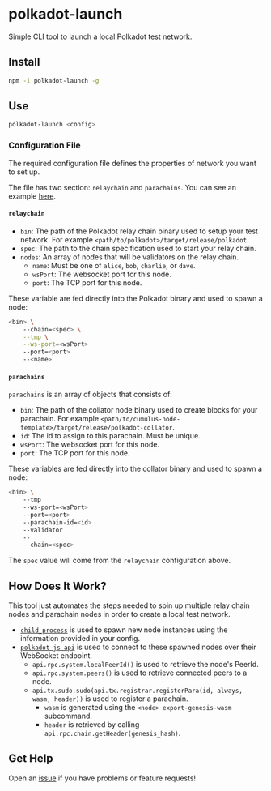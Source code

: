 # polkadot-launch
 Simple CLI tool to launch a local Polkadot test network.

## Install

```bash
npm -i polkadot-launch -g
```

## Use

```bash
polkadot-launch <config>
```

### Configuration File

The required configuration file defines the properties of network you want to set up.

The file has two section: `relaychain` and `parachains`. You can see an example [here](config.json).

#### `relaychain`

* `bin`: The path of the Polkadot relay chain binary used to setup your test network. For example `<path/to/polkadot>/target/release/polkadot`.
* `spec`: The path to the chain specification used to start your relay chain.
* `nodes`: An array of nodes that will be validators on the relay chain.
	* `name`: Must be one of `alice`, `bob`, `charlie`, or `dave`.
	* `wsPort`: The websocket port for this node.
	* `port`: The TCP port for this node.

These variable are fed directly into the Polkadot binary and used to spawn a node:

```bash
<bin> \
	--chain=<spec> \
	--tmp \
	--ws-port=<wsPort>
	--port=<port>
	--<name>
```

#### `parachains`

`parachains` is an array of objects that consists of:

* `bin`: The path of the collator node binary used to create blocks for your parachain. For example `<path/to/cumulus-node-template>/target/release/polkadot-collator`.
* `id`: The id to assign to this parachain. Must be unique.
* `wsPort`: The websocket port for this node.
* `port`: The TCP port for this node.

These variables are fed directly into the collator binary and used to spawn a node:

```bash
<bin> \
	--tmp
	--ws-port=<wsPort>
	--port=<port>
	--parachain-id=<id>
	--validator
	--
	--chain=<spec>
```

The `spec` value will come from the `relaychain` configuration above.

## How Does It Work?

This tool just automates the steps needed to spin up multiple relay chain nodes and parachain nodes in order to create a local test network.

* [`child_process`](https://nodejs.org/api/child_process.html) is used to spawn new node instances using the information provided in your config.
* [`polkadot-js api`](https://polkadot.js.org/api/) is used to connect to these spawned nodes over their WebSocket endpoint.
	* `api.rpc.system.localPeerId()` is used to retrieve the node's PeerId.
	* `api.rpc.system.peers()` is used to retrieve connected peers to a node.
	* `api.tx.sudo.sudo(api.tx.registrar.registerPara(id, always, wasm, header))` is used to register a parachain.
		* `wasm` is generated using the `<node> export-genesis-wasm` subcommand.
		* `header` is retrieved by calling `api.rpc.chain.getHeader(genesis_hash)`.


## Get Help

Open an [issue](https://github.com/shawntabrizi/polkadot-launch/issues) if you have problems or feature requests!
